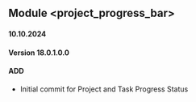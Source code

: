 ## Module <project_progress_bar>

#### 10.10.2024
#### Version 18.0.1.0.0
#### ADD

- Initial commit for Project and Task Progress Status
